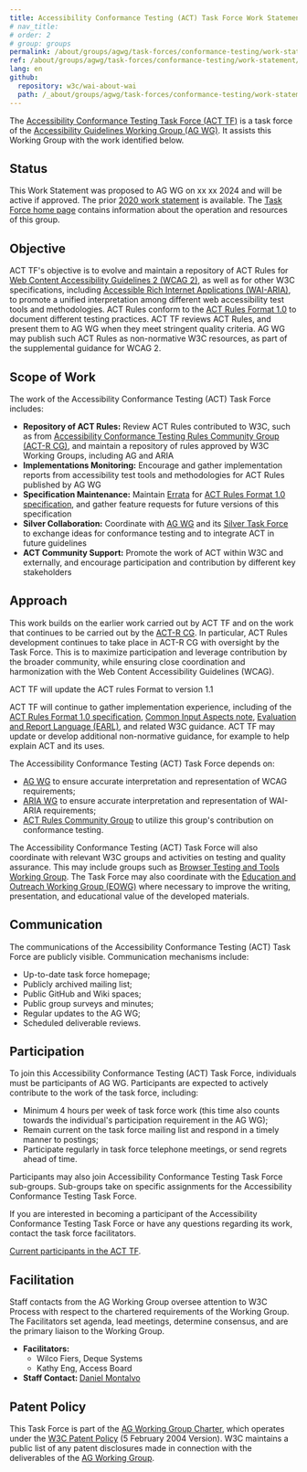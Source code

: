 ```yaml
---
title: Accessibility Conformance Testing (ACT) Task Force Work Statement (2024)
# nav_title:
# order: 2
# group: groups
permalink: /about/groups/agwg/task-forces/conformance-testing/work-statement/
ref: /about/groups/agwg/task-forces/conformance-testing/work-statement/
lang: en
github:
  repository: w3c/wai-about-wai
  path: /_about/groups/agwg/task-forces/conformance-testing/work-statement.md'
---
```


<p>The <a href=".">Accessibility Conformance Testing Task Force (ACT TF)</a> is a task force of the <a href="https://www.w3.org/WAI/GL/">Accessibility Guidelines Working Group (AG WG)</a>. It assists this Working Group with the work identified below.</p>
<section id="status">
	<h2>Status</h2>
	<p>This Work Statement was proposed to AG WG on xx xx 2024 and will be active if approved. The prior <a href="work-statement-2020">2020 work statement</a> is available. The <a href=".">Task Force home page</a> contains information about the operation and resources of this group. </p>
</section>
<section id="objective">
	<h2>Objective</h2>
	<p>ACT TF's objective is to evolve and maintain a repository of ACT Rules for <a href="https://www.w3.org/WAI/standards-guidelines/wcag/">Web Content Accessibility Guidelines 2 (WCAG 2)</a>, as well as for other W3C specifications, including <a href="https://www.w3.org/WAI/standards-guidelines/aria/">Accessible Rich Internet Applications (WAI-ARIA)</a>, to promote a unified interpretation among different web accessibility test tools and methodologies. ACT Rules conform to the <a href="https://www.w3.org/WAI/standards-guidelines/act/">ACT Rules Format 1.0</a> to document different testing practices. ACT TF reviews ACT Rules, and present them to AG WG when they meet stringent quality criteria. AG WG may publish such ACT Rules as non-normative W3C resources, as part of the supplemental guidance for WCAG 2.</p>
</section>
<section id="scope">
	<h2>Scope of Work</h2>
	<p>The work of the Accessibility Conformance Testing (ACT) Task Force includes:</p>
	<ul>
		<li><strong>Repository of ACT Rules:</strong> Review ACT Rules contributed to W3C, such as from <a href="https://act-rules.github.io/">Accessibility Conformance Testing Rules Community Group (ACT-R CG)</a>, and maintain a repository of rules approved by W3C Working Groups, including AG and ARIA</li>
		<li><strong>Implementations Monitoring:</strong> Encourage and gather implementation reports from accessibility test tools and methodologies for ACT Rules published by AG WG</li>
		<li><strong>Specification Maintenance:</strong> Maintain <a href="https://www.w3.org/WAI/GL/task-forces/conformance-testing/errata">Errata</a> for <a href="https://www.w3.org/TR/act-rules-format/">ACT Rules Format 1.0 specification</a>, and gather feature requests for future versions of this specification</li>
		<li><strong>Silver Collaboration:</strong> Coordinate with <a href="https://www.w3.org/WAI/GL/">AG WG</a> and its <a href="https://www.w3.org/WAI/GL/task-forces/silver/">Silver Task Force</a> to exchange ideas for conformance testing and to integrate ACT in future guidelines</li>
		<li><strong>ACT Community Support:</strong> Promote the work of ACT within W3C and externally, and encourage participation and contribution by different key stakeholders</li>
	</ul>
</section>
<section id="approach">
	<h2>Approach</h2>
	<p>This work builds on the earlier work carried out by ACT TF and on the work that continues to be carried out by the <a href="https://act-rules.github.io/">ACT-R CG</a>. In particular, ACT Rules development continues to take place in ACT-R CG with oversight by the Task Force. This is to maximize participation and leverage contribution by the broader community, while ensuring close coordination and harmonization with the Web Content Accessibility Guidelines (WCAG).</p>
			<p>ACT TF will update the ACT rules Format to version 1.1</p>
	<p>ACT TF will continue to gather implementation experience, including of the <a href="https://www.w3.org/TR/act-rules-format/">ACT Rules Format 1.0 specification</a>, <a href="https://www.w3.org/TR/act-rules-aspects/">Common Input Aspects note</a>, <a href="https://www.w3.org/WAI/standards-guidelines/earl/">Evaluation and Report Language (EARL)</a>, and related W3C guidance. ACT TF may update or develop additional non-normative guidance, for example to help explain ACT and its uses.</p>
</section>
<section id="dependencies">
	<p>The Accessibility Conformance Testing (ACT) Task Force depends on:</p>
	<ul>
		<li><a href="https://www.w3.org/WAI/GL/">AG WG</a> to ensure accurate interpretation and representation of WCAG requirements;</li>
		<li><a href="https://www.w3.org/WAI/ARIA/">ARIA WG</a> to ensure accurate interpretation and representation of WAI-ARIA requirements;</li>
		<li><a href="https://act-rules.github.io/">ACT Rules Community Group</a> to utilize this group's contribution on conformance testing.</li>
	</ul>
	<p>The Accessibility Conformance Testing (ACT) Task Force will also coordinate with relevant W3C groups and activities on testing and quality assurance. This may include groups such as <a href="https://www.w3.org/testing/browser/">Browser Testing and Tools Working Group</a>. The Task Force may also coordinate with the <a href="https://www.w3.org/WAI/EO/">Education and Outreach Working Group (EOWG)</a> where necessary to improve the writing, presentation, and educational value of the developed materials. </p>
</section>
<section id="communication">
	<h2>Communication</h2>
	<p>The communications of the Accessibility Conformance Testing (ACT) Task Force are publicly visible. Communication mechanisms include:</p>
	<ul>
		<li>Up-to-date task force homepage;</li>
		<li>Publicly archived mailing list;</li>
		<li>Public GitHub and Wiki spaces;</li>
		<li>Public group surveys and minutes;</li>
		<li>Regular updates to the AG WG;</li>
		<li>Scheduled deliverable reviews.</li>
	</ul>
</section>
<section id="participation">
	<h2>Participation</h2>
	<p>To join this Accessibility Conformance Testing (ACT) Task Force, individuals must be participants of AG WG. Participants are expected to actively contribute to the work of the task force, including:</p>
	<ul>
		<li>Minimum 4 hours per week of task force work (this time also counts towards the individual's participation requirement in the AG WG);</li>
		<li>Remain current on the task force mailing list and respond in a timely manner to postings;</li>
		<li>Participate regularly in task force telephone meetings, or send regrets ahead of time.</li>
	</ul>
	<p>Participants may also join Accessibility Conformance Testing Task Force sub-groups. Sub-groups take on specific assignments for the Accessibility Conformance Testing Task Force.</p>
	<p>If you are interested in becoming a participant of the Accessibility Conformance Testing Task Force or have any questions regarding its work, contact the task force facilitators.</p>
	<p><a href="https://www.w3.org/2000/09/dbwg/details?group=93339&amp;public=1">Current participants in the ACT TF</a>.</p>
</section>
<section id="facilitation">
	<h2>Facilitation</h2>
	<p>Staff contacts from the AG Working Group oversee attention to W3C Process with respect to the chartered requirements of the Working Group. The Facilitators set agenda, lead meetings, determine consensus, and are the primary liaison to the Working Group.</p>
	<ul>
		<li><strong>Facilitators:</strong>
			<ul>
				<li>Wilco Fiers, Deque Systems</li>
				<li>Kathy Eng, Access Board</li>
			</ul>
		</li>
		<li><strong>Staff Contact: </strong><a href="https://www.w3.org/staff/#dmontalvo/">Daniel Montalvo</a></li>
	</ul>
</section>
<section id="patentpolicy">
	<h2>Patent Policy</h2>
	<p>This Task Force is part of the <a href="https://www.w3.org/WAI/GL/charter">AG Working Group Charter</a>, which operates under the <a href="https://www.w3.org/Consortium/Patent-Policy-20040205/">W3C Patent Policy</a> (5 February 2004 Version). W3C maintains a public list of any patent disclosures made in connection with the deliverables of the <a href="https://www.w3.org/2004/01/pp-impl/35422/status">AG Working Group</a>.</p>
</section>
